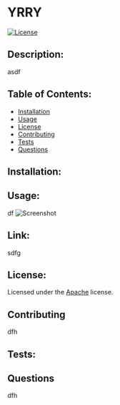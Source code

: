 # YRRY
[![License](https://img.shields.io/badge/License-Apache%202.0-blue.svg)](https://opensource.org/licenses/Apache-2.0) 
## Description: 
asdf
## Table of Contents: 
* [Installation](#installation)
* [Usage](#usage) 
* [License](#license) 
* [Contributing](#contributing) 
* [Tests](#tests) 
* [Questions](#questions) 
## Installation: 
## Usage: 
df
![Screenshot]( v)
## Link: 
sdfg
## License: 
Licensed under the [Apache](https://opensource.org/licenses/Apache-2.0) license. 
## Contributing
dfh
## Tests: 
## Questions
dfh
